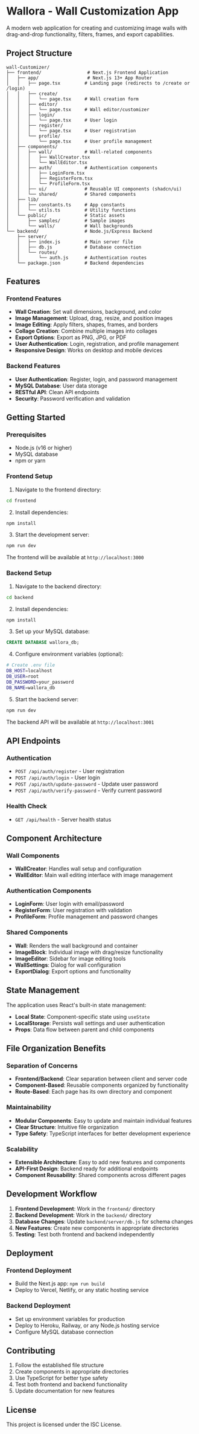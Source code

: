 # Wallora - Wall Customization App

A modern web application for creating and customizing image walls with drag-and-drop functionality, filters, frames, and export capabilities.

## Project Structure

```
wall-Customizer/
├── frontend/                 # Next.js Frontend Application
│   ├── app/                  # Next.js 13+ App Router
│   │   ├── page.tsx         # Landing page (redirects to /create or /login)
│   │   ├── create/
│   │   │   └── page.tsx     # Wall creation form
│   │   ├── editor/
│   │   │   └── page.tsx     # Wall editor/customizer
│   │   ├── login/
│   │   │   └── page.tsx     # User login
│   │   ├── register/
│   │   │   └── page.tsx     # User registration
│   │   └── profile/
│   │       └── page.tsx     # User profile management
│   ├── components/
│   │   ├── wall/            # Wall-related components
│   │   │   ├── WallCreator.tsx
│   │   │   └── WallEditor.tsx
│   │   ├── auth/            # Authentication components
│   │   │   ├── LoginForm.tsx
│   │   │   ├── RegisterForm.tsx
│   │   │   └── ProfileForm.tsx
│   │   ├── ui/              # Reusable UI components (shadcn/ui)
│   │   └── shared/          # Shared components
│   ├── lib/
│   │   ├── constants.ts     # App constants
│   │   └── utils.ts         # Utility functions
│   └── public/              # Static assets
│       ├── samples/         # Sample images
│       └── walls/           # Wall backgrounds
└── backend/                 # Node.js/Express Backend
    ├── server/
    │   ├── index.js         # Main server file
    │   ├── db.js            # Database connection
    │   └── routes/
    │       └── auth.js      # Authentication routes
    └── package.json         # Backend dependencies
```

## Features

### Frontend Features
- **Wall Creation**: Set wall dimensions, background, and color
- **Image Management**: Upload, drag, resize, and position images
- **Image Editing**: Apply filters, shapes, frames, and borders
- **Collage Creation**: Combine multiple images into collages
- **Export Options**: Export as PNG, JPG, or PDF
- **User Authentication**: Login, registration, and profile management
- **Responsive Design**: Works on desktop and mobile devices

### Backend Features
- **User Authentication**: Register, login, and password management
- **MySQL Database**: User data storage
- **RESTful API**: Clean API endpoints
- **Security**: Password verification and validation

## Getting Started

### Prerequisites
- Node.js (v16 or higher)
- MySQL database
- npm or yarn

### Frontend Setup

1. Navigate to the frontend directory:
```bash
cd frontend
```

2. Install dependencies:
```bash
npm install
```

3. Start the development server:
```bash
npm run dev
```

The frontend will be available at `http://localhost:3000`

### Backend Setup

1. Navigate to the backend directory:
```bash
cd backend
```

2. Install dependencies:
```bash
npm install
```

3. Set up your MySQL database:
```sql
CREATE DATABASE wallora_db;
```

4. Configure environment variables (optional):
```bash
# Create .env file
DB_HOST=localhost
DB_USER=root
DB_PASSWORD=your_password
DB_NAME=wallora_db
```

5. Start the backend server:
```bash
npm run dev
```

The backend API will be available at `http://localhost:3001`

## API Endpoints

### Authentication
- `POST /api/auth/register` - User registration
- `POST /api/auth/login` - User login
- `POST /api/auth/update-password` - Update user password
- `POST /api/auth/verify-password` - Verify current password

### Health Check
- `GET /api/health` - Server health status

## Component Architecture

### Wall Components
- **WallCreator**: Handles wall setup and configuration
- **WallEditor**: Main wall editing interface with image management

### Authentication Components
- **LoginForm**: User login with email/password
- **RegisterForm**: User registration with validation
- **ProfileForm**: Profile management and password changes

### Shared Components
- **Wall**: Renders the wall background and container
- **ImageBlock**: Individual image with drag/resize functionality
- **ImageEditor**: Sidebar for image editing tools
- **WallSettings**: Dialog for wall configuration
- **ExportDialog**: Export options and functionality

## State Management

The application uses React's built-in state management:
- **Local State**: Component-specific state using `useState`
- **LocalStorage**: Persists wall settings and user authentication
- **Props**: Data flow between parent and child components

## File Organization Benefits

### Separation of Concerns
- **Frontend/Backend**: Clear separation between client and server code
- **Component-Based**: Reusable components organized by functionality
- **Route-Based**: Each page has its own directory and component

### Maintainability
- **Modular Components**: Easy to update and maintain individual features
- **Clear Structure**: Intuitive file organization
- **Type Safety**: TypeScript interfaces for better development experience

### Scalability
- **Extensible Architecture**: Easy to add new features and components
- **API-First Design**: Backend ready for additional endpoints
- **Component Reusability**: Shared components across different pages

## Development Workflow

1. **Frontend Development**: Work in the `frontend/` directory
2. **Backend Development**: Work in the `backend/` directory
3. **Database Changes**: Update `backend/server/db.js` for schema changes
4. **New Features**: Create new components in appropriate directories
5. **Testing**: Test both frontend and backend independently

## Deployment

### Frontend Deployment
- Build the Next.js app: `npm run build`
- Deploy to Vercel, Netlify, or any static hosting service

### Backend Deployment
- Set up environment variables for production
- Deploy to Heroku, Railway, or any Node.js hosting service
- Configure MySQL database connection

## Contributing

1. Follow the established file structure
2. Create components in appropriate directories
3. Use TypeScript for better type safety
4. Test both frontend and backend functionality
5. Update documentation for new features

## License

This project is licensed under the ISC License. 